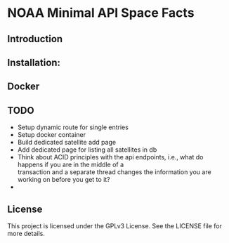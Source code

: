 # NOAA Minimal API Space Facts

## Introduction

## Installation:

## Docker

## TODO
* Setup dynamic route for single entries
* Setup docker container
* Build dedicated satellite add page
* Add dedicated page for listing all satellites in db
* Think about ACID principles with the api endpoints, i.e., what do happens if you are in the middle of a  
transaction and a separate thread changes the information you are working on before you get to it?
* 

## License
This project is licensed under the GPLv3 License. See the LICENSE file for more details.
